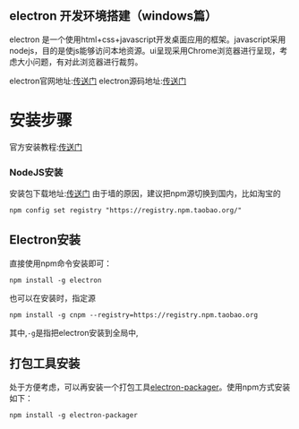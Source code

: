 electron 开发环境搭建（windows篇）
----------------------------------------
electron 是一个使用html+css+javascript开发桌面应用的框架。javascript采用nodejs，目的是使js能够访问本地资源。ui呈现采用Chrome浏览器进行呈现，考虑大小问题，有对此浏览器进行裁剪。

electron官网地址:[传送门](https://electronjs.org)
electron源码地址:[传送门](https://github.com/electron/electron)

# 安装步骤
官方安装教程:[传送门](https://electronjs.org/docs/tutorial/first-app)

### NodeJS安装
安装包下载地址:[传送门](http://nodejs.cn/download/)
由于墙的原因，建议把npm源切换到国内，比如淘宝的
```
npm config set registry "https://registry.npm.taobao.org/" 
```

## Electron安装
直接使用npm命令安装即可：
```
npm install -g electron
``` 
也可以在安装时，指定源
```
npm install -g cnpm --registry=https://registry.npm.taobao.org
```
其中,```-g```是指把electron安装到全局中,

## 打包工具安装
处于方便考虑，可以再安装一个打包工具[electron-packager](https://github.com/electron-userland/electron-packager)。使用npm方式安装如下：
```
npm install -g electron-packager
```
